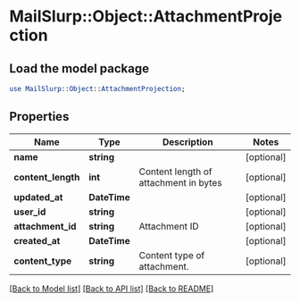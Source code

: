 # MailSlurp::Object::AttachmentProjection

## Load the model package
```perl
use MailSlurp::Object::AttachmentProjection;
```

## Properties
Name | Type | Description | Notes
------------ | ------------- | ------------- | -------------
**name** | **string** |  | [optional] 
**content_length** | **int** | Content length of attachment in bytes | [optional] 
**updated_at** | **DateTime** |  | [optional] 
**user_id** | **string** |  | [optional] 
**attachment_id** | **string** | Attachment ID | [optional] 
**created_at** | **DateTime** |  | [optional] 
**content_type** | **string** | Content type of attachment. | [optional] 

[[Back to Model list]](../README#documentation-for-models) [[Back to API list]](../README#documentation-for-api-endpoints) [[Back to README]](../README)


